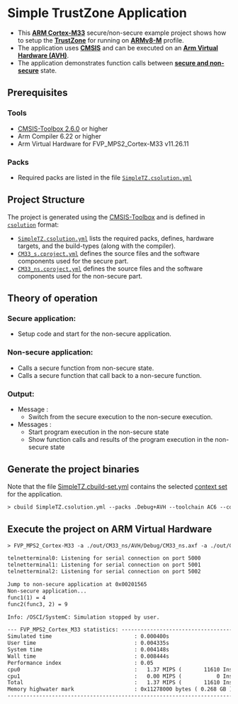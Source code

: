 # Simple TrustZone Application

- This [**ARM Cortex-M33**](https://developer.arm.com/Processors/Cortex-M33) secure/non-secure example project shows how to setup the [**TrustZone**](https://www.arm.com/technologies/trustzone-for-cortex-m) for running on [**ARMv8-M**](https://www.arm.com/architecture/cpu/m-profile) profile.
- The application uses [**CMSIS**](https://www.arm.com/technologies/cmsis) and can be executed on an [**Arm Virtual Hardware (AVH)**](https://developer.arm.com/Tools%20and%20Software/Arm%20Virtual%20Hardware).
- The application demonstrates function calls between [**secure and non-secure**](https://developer.arm.com/documentation/100235/0004/the-cortex-m33-processor/security-state-switches) state.

## Prerequisites

### Tools

- [CMSIS-Toolbox 2.6.0](https://github.com/Open-CMSIS-Pack/cmsis-toolbox/releases) or higher
- Arm Compiler 6.22 or higher
- Arm Virtual Hardware for FVP_MPS2_Cortex-M33 v11.26.11

### Packs

- Required packs are listed in the file [`SimpleTZ.csolution.yml`](./SimpleTZ.csolution.yml)

## Project Structure

The project is generated using the [CMSIS-Toolbox](https://open-cmsis-pack.github.io/cmsis-toolbox/build-overview.md) and is defined in [`csolution`](https://open-cmsis-pack.github.io/cmsis-toolbox/YML-Input-Format.md) format:

- [`SimpleTZ.csolution.yml`](./SimpleTZ.csolution.yml) lists the required packs, defines, hardware targets, and the build-types (along with the compiler).
- [`CM33_s.cproject.yml`](./CM33_s/CM33_s.cproject.yml) defines the source files and the software components used for the secure part.
- [`CM33_ns.cproject.yml`](./CM33_ns/CM33_ns.cproject.yml) defines the source files and the software components used for the non-secure part.

## Theory of operation

### Secure application:
- Setup code and start for the non-secure application.

### Non-secure application:
- Calls a secure function from non-secure state.
- Calls a secure function that call back to a non-secure function.

### Output:
- Message  : 
   - Switch from the secure execution to the non-secure execution.
- Messages :
   - Start program execution in the non-secure state
   - Show function calls and results of the program execution in the non-secure state

## Generate the project binaries

Note that the file [SimpleTZ.cbuild-set.yml](./SimpleTZ.cbuild-set.yml) contains the selected [context set](https://open-cmsis-pack.github.io/cmsis-toolbox/build-overview.md#working-with-context-set) for the application.

```txt
> cbuild SimpleTZ.csolution.yml --packs .Debug+AVH --toolchain AC6 --context-set
```

## Execute the project on ARM Virtual Hardware

```txt
> FVP_MPS2_Cortex-M33 -a ./out/CM33_ns/AVH/Debug/CM33_ns.axf -a ./out/CM33_s/AVH/Debug/CM33_s.axf -f ./../FVP/FVP_MPS2_Cortex-M33/fvp_config.txt --stat

telnetterminal0: Listening for serial connection on port 5000
telnetterminal1: Listening for serial connection on port 5001
telnetterminal2: Listening for serial connection on port 5002

Jump to non-secure application at 0x00201565
Non-secure application...
func1(1) = 4
func2(func3, 2) = 9

Info: /OSCI/SystemC: Simulation stopped by user.

--- FVP_MPS2_Cortex_M33 statistics: -------------------------------------------
Simulated time                          : 0.000400s
User time                               : 0.004335s
System time                             : 0.004148s
Wall time                               : 0.008444s
Performance index                       : 0.05
cpu0                                    :   1.37 MIPS (       11610 Inst)
cpu1                                    :   0.00 MIPS (           0 Inst)
Total                                   :   1.37 MIPS (       11610 Inst)
Memory highwater mark                   : 0x11278000 bytes ( 0.268 GB )
-------------------------------------------------------------------------------
```
